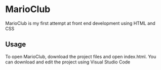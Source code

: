 # MarioClub
MarioClub is my first attempt at front end development using HTML and CSS

## Usage
To open MarioClub, download the project files and open index.html.
You can download and edit the project using Visual Studio Code
